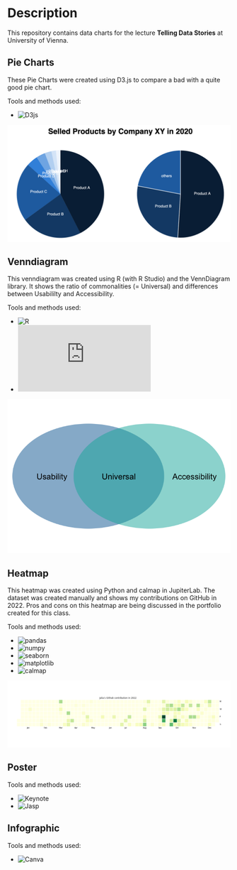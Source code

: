 # Description
This repository contains data charts for the lecture <b>Telling Data Stories</b> at University of Vienna.

## Pie Charts

These Pie Charts were created using D3.js to compare a bad with a quite good pie chart.

Tools and methods used:
- ![D3js]()

![Pie Charts](https://github.com/YuriDevAT/telling-data-stories/blob/main/D3/piecharts.png)

## Venndiagram

This venndiagram was created using R (with R Studio) and the VennDiagram library. It shows the ratio of commonalities (= Universal) and differences between Usabililty and Accessibility.

Tools and methods used:
- ![R](https://www.r-project.org/)
- ![library VennDiagram](https://cran.r-project.org/web/packages/VennDiagram/VennDiagram.pdf)

<div align="center">
  
![venn diagram showing the commonalities and differences of Usability and Accessibility which overlaps in Universal.](https://github.com/YuriDevAT/telling-data-stories/blob/main/R/venndiagram.png)
  
</div>

## Heatmap

This heatmap was created using Python and calmap in JupiterLab. The dataset was created manually and shows my contributions on GitHub in 2022. Pros and cons on this heatmap are being discussed in the portfolio created for this class.

Tools and methods used:
- ![pandas](https://pandas.pydata.org/)
- ![numpy](https://numpy.org/)
- ![seaborn](https://seaborn.pydata.org/)
- ![matplotlib](https://matplotlib.org/)
- ![calmap](https://pythonhosted.org/calmap/)

![Heatmap](https://github.com/YuriDevAT/telling-data-stories/blob/main/Python/heatmap.png)

## Poster

Tools and methods used:
- ![Keynote]()
- ![Jasp]()

## Infographic

Tools and methods used:
- ![Canva]()
